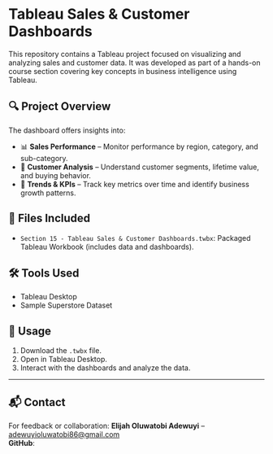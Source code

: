 # Tableau Sales & Customer Dashboards

This repository contains a Tableau project focused on visualizing and analyzing sales and customer data. It was developed as part of a hands-on course section covering key concepts in business intelligence using Tableau.

## 🔍 Project Overview

The dashboard offers insights into:

- 📊 **Sales Performance** – Monitor performance by region, category, and sub-category.
- 👥 **Customer Analysis** – Understand customer segments, lifetime value, and buying behavior.
- 📅 **Trends & KPIs** – Track key metrics over time and identify business growth patterns.

## 📁 Files Included

- `Section 15 - Tableau Sales & Customer Dashboards.twbx`: Packaged Tableau Workbook (includes data and dashboards).

## 🛠️ Tools Used

- Tableau Desktop
- Sample Superstore Dataset

## 📌 Usage

1. Download the `.twbx` file.
2. Open in Tableau Desktop.
3. Interact with the dashboards and analyze the data.

---

## 📬 Contact

For feedback or collaboration:
**Elijah Oluwatobi Adewuyi** – adewuyioluwatobi86@gmail.com  
**GitHub**: 

